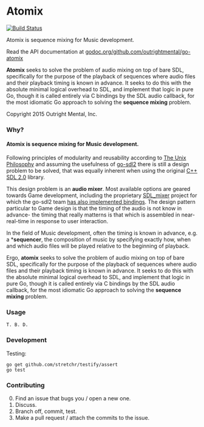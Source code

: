 # Atomix 

[![Build Status](https://travis-ci.org/outrightmental/go-atomix.svg?branch=master)](https://travis-ci.org/outrightmental/go-atomix)

Atomix is sequence mixing for Music development.

Read the API documentation at [godoc.org/github.com/outrightmental/go-atomix](https://godoc.org/github.com/outrightmental/go-atomix)

**Atomix** seeks to solve the problem of audio mixing on top of bare SDL, specifically for the purpose of the playback of sequences where audio files and their playback timing is known in advance. It seeks to do this with the absolute minimal logical overhead to SDL, and implement that logic in pure Go, though it is called entirely via C bindings by the SDL audio callback, for the most idiomatic Go approach to solving the **sequence mixing** problem.

Copyright 2015 Outright Mental, Inc.

### Why?

#### Atomix is sequence mixing for Music development.

Following principles of modularity and reusability according to [The Unix Philosophy](http://en.wikipedia.org/wiki/Unix_philosophy) and assuming the usefulness of [go-sdl2](https://github.com/veandco/go-sdl2) there is still a design problem to be solved, that was equally inherent when using the original [C++ SDL 2.0](https://www.libsdl.org/) library.

This design problem is an **audio mixer**. Most available options are geared towards Game development, including the proprietary [SDL_mixer](https://www.libsdl.org/projects/SDL_mixer/) project for which the go-sdl2 team [has also implemented bindings](https://github.com/veandco/go-sdl2/blob/master/sdl_mixer/sdl_mixer.go). The design pattern particular to Game design is that the timing of the audio is not know in advance- the timing that really matterns is that which is assembled in near-real-time in response to user interaction.

In the field of Music development, often the timing is known in advance, e.g. a ***sequencer**, the composition of music by specifying exactly how, when and which audio files will be played relative to the beginning of playback.

Ergo, **atomix** seeks to solve the problem of audio mixing on top of bare SDL, specifically for the purpose of the playback of sequences where audio files and their playback timing is known in advance. It seeks to do this with the absolute minimal logical overhead to SDL, and implement that logic in pure Go, though it is called entirely via C bindings by the SDL audio callback, for the most idiomatic Go approach to solving the **sequence mixing** problem.

### Usage

    T. B. D.

### Development

Testing:

    go get github.com/stretchr/testify/assert
    go test

### Contributing

0. Find an issue that bugs you / open a new one.
1. Discuss.
2. Branch off, commit, test.
3. Make a pull request / attach the commits to the issue.
